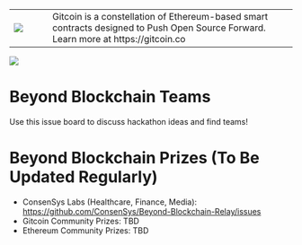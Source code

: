 <table>
<td width=100>
<img src='https://github.com/gitcoinco/gitcoinco/blob/master/img/helmet.png'/>
</td>
<td width=800>
Gitcoin is a constellation of Ethereum-based smart contracts designed to Push Open Source Forward. Learn more at https://gitcoin.co
</td>
</table>

<img src="https://raw.githubusercontent.com/gitcoinco/beyondblockchainteams/master/img.jpg" />

# Beyond Blockchain Teams
Use this issue board to discuss hackathon ideas and find teams!


# Beyond Blockchain Prizes (To Be Updated Regularly)
- ConsenSys Labs (Healthcare, Finance, Media): https://github.com/ConsenSys/Beyond-Blockchain-Relay/issues
- Gitcoin Community Prizes: TBD
- Ethereum Community Prizes: TBD 
